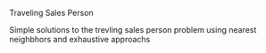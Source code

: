 Traveling Sales Person

Simple solutions to the trevling sales person problem using nearest neighbhors and exhaustive approachs
